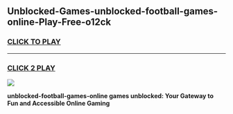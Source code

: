 
## Unblocked-Games-unblocked-football-games-online-Play-Free-o12ck
<h3>
<a href="https://premium76.site?title=unblocked-football-games-online&ref=21A">CLICK TO PLAY</a></h3>
<hr>

<h3>
<a href="https://premium76.site?title=unblocked-football-games-online&ref=21A">CLICK 2 PLAY</a>
  
</h3>

<a href="https://premium76.site?title=unblocked-football-games-online&ref=21A"><img src="https://clearcache.store/games.png"></a>


**unblocked-football-games-online games unblocked: Your Gateway to Fun and Accessible Online Gaming**
